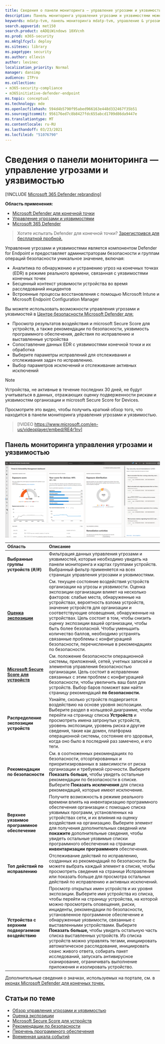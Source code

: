 ```yaml
---
title: Сведения о панели мониторинга — управление угрозами и уязвимостью
description: Панель мониторинга управления угрозами и уязвимостями может помочь администраторам SecOps и безопасности в устранении угроз кибербезопасности и повысить устойчивость организации к безопасности.
keywords: mdatp-tvm, панель мониторинга mdatp-tvm, управление & угрозами, управление угрозами и уязвимостями, управление рисками & уязвимостей, конфигурация безопасности, Microsoft Secure Score для устройств, оценка экспозиции
search.appverid: met150
search.product: eADQiWindows 10XVcnh
ms.prod: m365-security
ms.mktglfcycl: deploy
ms.sitesec: library
ms.pagetype: security
ms.author: ellevin
author: levinec
localization_priority: Normal
manager: dansimp
audience: ITPro
ms.collection:
- m365-security-compliance
- m365initiative-defender-endpoint
ms.topic: conceptual
ms.technology: mde
ms.openlocfilehash: 594d4b5790f95abed966163e448d332467f35b51
ms.sourcegitcommit: 956176ed7c8b8427fdc655abcd1709d86da9447e
ms.translationtype: MT
ms.contentlocale: ru-RU
ms.lasthandoff: 03/23/2021
ms.locfileid: "51076790"
---
```

# <a name="dashboard-insights---threat-and-vulnerability-management"></a>Сведения о панели мониторинга — управление угрозами и уязвимостью

[!INCLUDE [Microsoft 365 Defender rebranding](../../includes/microsoft-defender.md)]

**Область применения:**

- [Microsoft Defender для конечной точки](https://go.microsoft.com/fwlink/?linkid=2154037)
- [Управление угрозами и уязвимостями](next-gen-threat-and-vuln-mgt.md)
- [Microsoft 365 Defender](https://go.microsoft.com/fwlink/?linkid=2118804)

> Хотите испытать Defender для конечной точки? [Зарегистрився для бесплатной пробной.](https://www.microsoft.com/microsoft-365/windows/microsoft-defender-atp?ocid=docs-wdatp-portaloverview-abovefoldlink)

Управление угрозами и уязвимостями является компонентом Defender for Endpoint и предоставляет администраторам безопасности и группам операций безопасности уникальное значение, включая:


- Аналитика по обнаружению и устранению угроз на конечных точках (EDR) в режиме реального времени, связанная с уязвимостями конечных точек
- Бесценный контекст уязвимости устройства во время расследований инцидентов
- Встроенные процессы восстановления с помощью Microsoft Intune и Microsoft Endpoint Configuration Manager  
  
Вы можете использовать возможности управления угрозами и уязвимостей в [Центре безопасности Microsoft Defender для:](https://securitycenter.windows.com/)

- Просмотр результатов воздействия и microsoft Secure Score для устройств, а также рекомендации по безопасности, уязвимость программного обеспечения, действия по исправлению и выставленные устройства
- Сопоставление данных EDR с уязвимостями конечной точки и их обработка
- Выберите параметры исправлений для отслеживания и отслеживания задач по исправлению.
- Выбор параметров исключений и отслеживание активных исключений

> [!NOTE]
> Устройства, не активные в течение последних 30 дней, не будут учитываться в данных, отражающих оценку подверженности рискам и уязвимостям организации и microsoft Secure Score for Devices.

Просмотрите это видео, чтобы получить краткий обзор того, что находится в панели мониторинга управления угрозами и уязвимостью.

>[!VIDEO https://www.microsoft.com/en-us/videoplayer/embed/RE4r1nv]

## <a name="threat-and-vulnerability-management-dashboard"></a>Панель мониторинга управления угрозами и уязвимостью

 ![Портал Microsoft Defender для конечных точек](images/tvm-dashboard-devices.png)

Область | Описание
:---|:---
**Выбранные группы устройств (#/#)**   | Фильтрация данных управления угрозами и уязвимостей, которые необходимо увидеть на панели мониторинга и картах группами устройств. Выбранный фильтр применяется на всех страницах управления угрозами и уязвимостями.
[**Оценка экспозиции**](tvm-exposure-score.md)   | См. текущее состояние воздействия устройств организации на угрозы и уязвимости. Оценка экспозиции организации влияет на несколько факторов: слабые места, обнаруженные на устройствах, вероятность взлома устройств, значение устройств для организации и соответствующие оповещения, обнаруженные на устройствах. Цель состоит в том, чтобы снизить оценку экспозиции вашей организации, чтобы быть более безопасной. Чтобы уменьшить количество баллов, необходимо устранять связанные проблемы с конфигурацией безопасности, перечисленные в рекомендациях по безопасности.
[**Microsoft Secure Score для устройств**](tvm-microsoft-secure-score-devices.md) | См. положение безопасности операционной системы, приложений, сетей, учетных записей и элементов управления безопасностью организации. Цель состоит в исправлении связанных с этим проблем с конфигурацией безопасности, чтобы увеличить ваш балл для устройств. Выбор баров поможет вам найти страницу рекомендаций **по безопасности.**
**Распределение экспозиции устройств** | Узнайте, сколько устройств подвергается воздействию на основе уровня экспозиции. Выберите раздел в кольцевой диаграмме, чтобы перейти на страницу списка **Устройств** и просмотреть имена затронутых устройств, уровень экспозиции, уровень риска и другие сведения, такие как домен, платформа операционной системы, состояние его здоровья, когда оно было в последний раз замечено, и его теги.
**Рекомендации по безопасности** | См. в соотноженных рекомендациях по безопасности, отсортированных и приоритизированных в зависимости от риска организации и требуемой срочности. Выберите **Показать больше,** чтобы увидеть остальные рекомендации по безопасности в списке. Выберите **Показать исключения** для списка рекомендаций, которые имеют исключение.
**Верхнее уязвимое программное обеспечение** | Получите возможность в режиме реального времени влиять на инвентаризацию программного обеспечения организации с помощью списка уязвимых программ, установленных на устройствах сети, и их влияния на оценку воздействия на организацию. Выберите элемент для получения дополнительных сведений или **покажите** дополнительные сведения, чтобы увидеть остальные уязвимые списки программного обеспечения на странице **инвентаризации программного** обеспечения.
**Топ действий по исправлению** | Отслеживание действий по исправлению, созданных из рекомендаций по безопасности. Вы можете выбрать каждый элемент в списке, чтобы просмотреть сведения на странице Исправление или показать больше для просмотра остальных действий по исправлению и активных исключений.  
**Устройства с верхним подвергаемом воздействию** | Просмотр открытых имен устройств и их уровня экспозиции. Выберите имя устройства из списка, чтобы перейти на страницу устройства, на которой можно просмотреть оповещения, риски, инциденты, рекомендации по безопасности, установленное программное обеспечение и обнаруженные уязвимости, связанные с выставленными устройствами. Выберите **Показать больше,** чтобы увидеть остальную часть списка выставленных устройств. Из списка устройств можно управлять тегами, инициировать автоматическое расследование, инициировать сеанс живого ответа, собирать пакет исследований, запускать антивирусное сканирование, ограничивать выполнение приложения и изолировать устройство.

Дополнительные сведения о значках, используемых на портале, см. в [иконах Microsoft Defender для конечных точек.](portal-overview.md#microsoft-defender-for-endpoint-icons)


## <a name="related-topics"></a>Статьи по теме

- [Обзор управления угрозами и уязвимостью](next-gen-threat-and-vuln-mgt.md)
- [Оценка экспозиции](tvm-exposure-score.md)
- [Microsoft Secure Score для устройств](tvm-microsoft-secure-score-devices.md)
- [Рекомендации по безопасности](tvm-security-recommendation.md)
- [Перечень программного обеспечения](tvm-software-inventory.md)
- [Временная шкала событий](threat-and-vuln-mgt-event-timeline.md)

